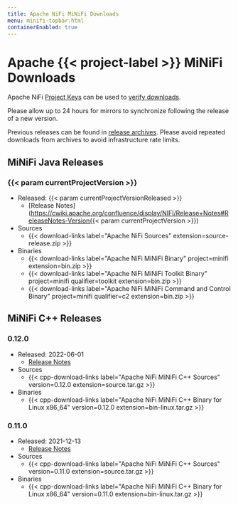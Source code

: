```yaml
---
title: Apache NiFi MiNiFi Downloads
menu: minifi-topbar.html
containerEnabled: true
---
```


# Apache {{< project-label >}} MiNiFi Downloads

Apache NiFi [Project Keys](https://downloads.apache.org/nifi/KEYS) can be used to
[verify downloads](https://www.apache.org/info/verification.html).

Please allow up to 24 hours for mirrors to synchronize following the release of a new version.

Previous releases can be found in [release archives](https://archive.apache.org/dist/nifi/).
Please avoid repeated downloads from archives to avoid infrastructure rate limits.

## MiNiFi Java Releases

### {{< param currentProjectVersion >}}

- Released: {{< param currentProjectVersionReleased >}}
  - [Release Notes](https://cwiki.apache.org/confluence/display/NIFI/Release+Notes#ReleaseNotes-Version{{< param currentProjectVersion >}})
- Sources
  - {{< download-links label="Apache NiFi Sources" extension=source-release.zip >}}
- Binaries
  - {{< download-links label="Apache NiFi MiNiFi Binary" project=minifi extension=bin.zip >}}
  - {{< download-links label="Apache NiFi MiNiFi Toolkit Binary" project=minifi qualifier=toolkit extension=bin.zip >}}
  - {{< download-links label="Apache NiFi MiNiFi Command and Control Binary" project=minifi qualifier=c2 extension=bin.zip >}}

## MiNiFi C++ Releases

### 0.12.0

- Released: 2022-06-01
  - [Release Notes](https://cwiki.apache.org/confluence/pages/viewpage.action?pageId=65145325#ReleaseNotesMiNiFi(C++)-Versioncpp-0.12.0)
- Sources
  - {{< cpp-download-links label="Apache NiFi MiNiFi C++ Sources" version=0.12.0 extension=source.tar.gz >}}
- Binaries
  - {{< cpp-download-links label="Apache NiFi MiNiFi C++ Binary for Linux x86_64" version=0.12.0 extension=bin-linux.tar.gz >}}

### 0.11.0

- Released: 2021-12-13
  - [Release Notes](https://cwiki.apache.org/confluence/pages/viewpage.action?pageId=65145325#ReleaseNotesMiNiFi(C++)-Versioncpp-0.11.0)
- Sources
  - {{< cpp-download-links label="Apache NiFi MiNiFi C++ Sources" version=0.11.0 extension=source.tar.gz >}}
- Binaries
  - {{< cpp-download-links label="Apache NiFi MiNiFi C++ Binary for Linux x86_64" version=0.11.0 extension=bin-linux.tar.gz >}}
